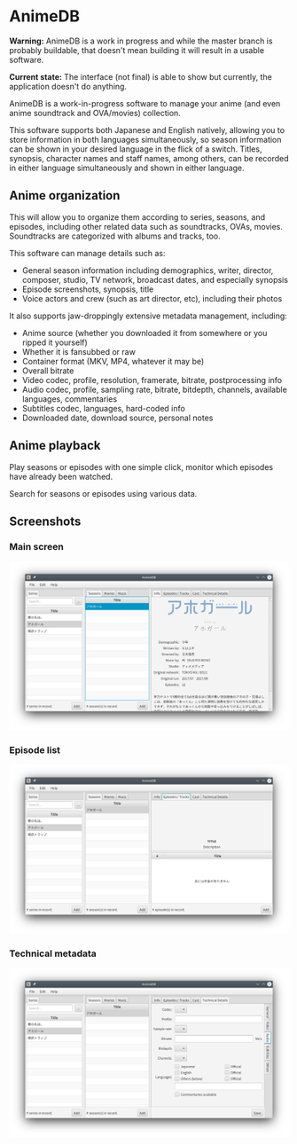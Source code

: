 # AnimeDB

**Warning:** AnimeDB is a work in progress and while the master branch is probably buildable,
that doesn't mean building it will result in a usable software.

**Current state:** The interface (not final) is able to show but currently, the application doesn't do anything.

AnimeDB is a work-in-progress software to manage your anime (and even anime soundtrack and OVA/movies) collection.

This software supports both Japanese and English natively, allowing you to store information in both languages
simultaneously, so season information can be shown in your desired language in the flick of a switch. Titles, synopsis,
character names and staff names, among others, can be recorded in either language simultaneously and shown in either
language.

## Anime organization

This will allow you to organize them according to series, seasons, and episodes, including other related data
such as soundtracks, OVAs, movies. Soundtracks are categorized with albums and tracks, too.

This software can manage details such as:

* General season information including demographics, writer, director, composer, studio, TV network,
  broadcast dates, and especially synopsis
* Episode screenshots, synopsis, title
* Voice actors and crew (such as art director, etc), including their photos

It also supports jaw-droppingly extensive metadata management, including:

* Anime source (whether you downloaded it from somewhere or you ripped it yourself)
* Whether it is fansubbed or raw
* Container format (MKV, MP4, whatever it may be)
* Overall bitrate
* Video codec, profile, resolution, framerate, bitrate, postprocessing info
* Audio codec, profile, sampling rate, bitrate, bitdepth, channels, available languages, commentaries
* Subtitles codec, languages, hard-coded info
* Downloaded date, download source, personal notes

## Anime playback

Play seasons or episodes with one simple click, monitor which episodes have already been watched.

Search for seasons or episodes using various data.

## Screenshots

### Main screen

![](doc/main.png)

### Episode list

![](doc/episodes.png)

### Technical metadata

![](doc/tech.png)
